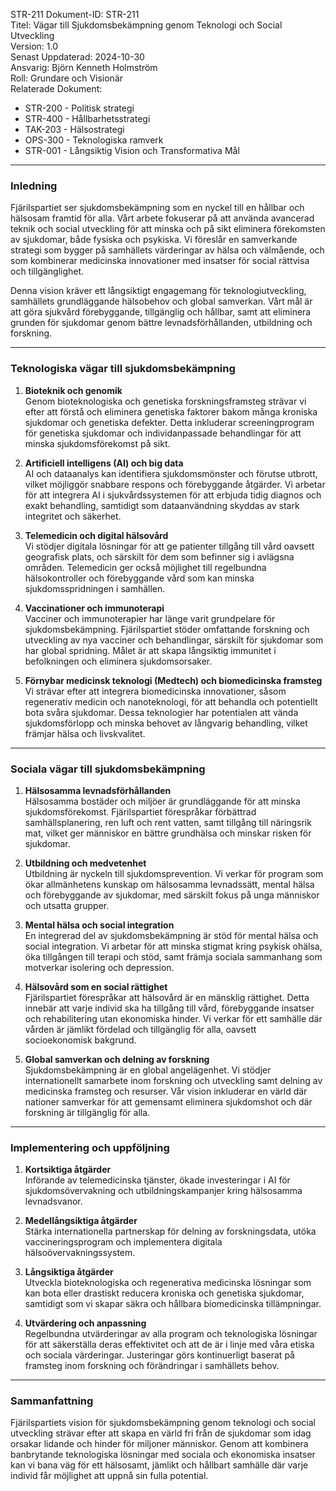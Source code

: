 STR-211
Dokument-ID: STR-211  
Titel: Vägar till Sjukdomsbekämpning genom Teknologi och Social Utveckling  
Version: 1.0  
Senast Uppdaterad: 2024-10-30  
Ansvarig: Björn Kenneth Holmström  
Roll: Grundare och Visionär  
Relaterade Dokument:  

- STR-200 - Politisk strategi  
- STR-400 - Hållbarhetsstrategi  
- TAK-203 - Hälsostrategi  
- OPS-300 - Teknologiska ramverk  
- STR-001 - Långsiktig Vision och Transformativa Mål  
---

### Inledning

Fjärilspartiet ser sjukdomsbekämpning som en nyckel till en hållbar och hälsosam framtid för alla. Vårt arbete fokuserar på att använda avancerad teknik och social utveckling för att minska och på sikt eliminera förekomsten av sjukdomar, både fysiska och psykiska. Vi föreslår en samverkande strategi som bygger på samhällets värderingar av hälsa och välmående, och som kombinerar medicinska innovationer med insatser för social rättvisa och tillgänglighet.

Denna vision kräver ett långsiktigt engagemang för teknologiutveckling, samhällets grundläggande hälsobehov och global samverkan. Vårt mål är att göra sjukvård förebyggande, tillgänglig och hållbar, samt att eliminera grunden för sjukdomar genom bättre levnadsförhållanden, utbildning och forskning.

---

### Teknologiska vägar till sjukdomsbekämpning

1. **Bioteknik och genomik**  
   Genom bioteknologiska och genetiska forskningsframsteg strävar vi efter att förstå och eliminera genetiska faktorer bakom många kroniska sjukdomar och genetiska defekter. Detta inkluderar screeningprogram för genetiska sjukdomar och individanpassade behandlingar för att minska sjukdomsförekomst på sikt.

2. **Artificiell intelligens (AI) och big data**  
   AI och dataanalys kan identifiera sjukdomsmönster och förutse utbrott, vilket möjliggör snabbare respons och förebyggande åtgärder. Vi arbetar för att integrera AI i sjukvårdssystemen för att erbjuda tidig diagnos och exakt behandling, samtidigt som dataanvändning skyddas av stark integritet och säkerhet.

3. **Telemedicin och digital hälsovård**  
   Vi stödjer digitala lösningar för att ge patienter tillgång till vård oavsett geografisk plats, och särskilt för dem som befinner sig i avlägsna områden. Telemedicin ger också möjlighet till regelbundna hälsokontroller och förebyggande vård som kan minska sjukdomsspridningen i samhällen.

4. **Vaccinationer och immunoterapi**  
   Vacciner och immunoterapier har länge varit grundpelare för sjukdomsbekämpning. Fjärilspartiet stöder omfattande forskning och utveckling av nya vacciner och behandlingar, särskilt för sjukdomar som har global spridning. Målet är att skapa långsiktig immunitet i befolkningen och eliminera sjukdomsorsaker.

5. **Förnybar medicinsk teknologi (Medtech) och biomedicinska framsteg**  
   Vi strävar efter att integrera biomedicinska innovationer, såsom regenerativ medicin och nanoteknologi, för att behandla och potentiellt bota svåra sjukdomar. Dessa teknologier har potentialen att vända sjukdomsförlopp och minska behovet av långvarig behandling, vilket främjar hälsa och livskvalitet.

---

### Sociala vägar till sjukdomsbekämpning

1. **Hälsosamma levnadsförhållanden**  
   Hälsosamma bostäder och miljöer är grundläggande för att minska sjukdomsförekomst. Fjärilspartiet förespråkar förbättrad samhällsplanering, ren luft och rent vatten, samt tillgång till näringsrik mat, vilket ger människor en bättre grundhälsa och minskar risken för sjukdomar.

2. **Utbildning och medvetenhet**  
   Utbildning är nyckeln till sjukdomsprevention. Vi verkar för program som ökar allmänhetens kunskap om hälsosamma levnadssätt, mental hälsa och förebyggande av sjukdomar, med särskilt fokus på unga människor och utsatta grupper.

3. **Mental hälsa och social integration**  
   En integrerad del av sjukdomsbekämpning är stöd för mental hälsa och social integration. Vi arbetar för att minska stigmat kring psykisk ohälsa, öka tillgången till terapi och stöd, samt främja sociala sammanhang som motverkar isolering och depression.

4. **Hälsovård som en social rättighet**  
   Fjärilspartiet förespråkar att hälsovård är en mänsklig rättighet. Detta innebär att varje individ ska ha tillgång till vård, förebyggande insatser och rehabilitering utan ekonomiska hinder. Vi verkar för ett samhälle där vården är jämlikt fördelad och tillgänglig för alla, oavsett socioekonomisk bakgrund.

5. **Global samverkan och delning av forskning**  
   Sjukdomsbekämpning är en global angelägenhet. Vi stödjer internationellt samarbete inom forskning och utveckling samt delning av medicinska framsteg och resurser. Vår vision inkluderar en värld där nationer samverkar för att gemensamt eliminera sjukdomshot och där forskning är tillgänglig för alla.

---

### Implementering och uppföljning

1. **Kortsiktiga åtgärder**  
   Införande av telemedicinska tjänster, ökade investeringar i AI för sjukdomsövervakning och utbildningskampanjer kring hälsosamma levnadsvanor.

2. **Medellångsiktiga åtgärder**  
   Stärka internationella partnerskap för delning av forskningsdata, utöka vaccineringsprogram och implementera digitala hälsoövervakningssystem.

3. **Långsiktiga åtgärder**  
   Utveckla bioteknologiska och regenerativa medicinska lösningar som kan bota eller drastiskt reducera kroniska och genetiska sjukdomar, samtidigt som vi skapar säkra och hållbara biomedicinska tillämpningar.

4. **Utvärdering och anpassning**  
   Regelbundna utvärderingar av alla program och teknologiska lösningar för att säkerställa deras effektivitet och att de är i linje med våra etiska och sociala värderingar. Justeringar görs kontinuerligt baserat på framsteg inom forskning och förändringar i samhällets behov.

---

### Sammanfattning

Fjärilspartiets vision för sjukdomsbekämpning genom teknologi och social utveckling strävar efter att skapa en värld fri från de sjukdomar som idag orsakar lidande och hinder för miljoner människor. Genom att kombinera banbrytande teknologiska lösningar med sociala och ekonomiska insatser kan vi bana väg för ett hälsosamt, jämlikt och hållbart samhälle där varje individ får möjlighet att uppnå sin fulla potential.

